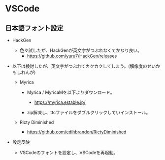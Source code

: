 # VSCode

## 日本語フォント設定

- HackGen
  - 色々試したが、HackGenが英文字がつぶれなくてかなり良い。
    - https://github.com/yuru7/HackGen/releases

- 以下は検討したが、英文字がつぶれてカクカクしてしまう。(解像度のせいかもしれんが)
  - Myrica
    - Myrica / MyricaMを以下よりダウンロード。
      - https://myrica.estable.jp/

    - zip解凍し、ttcファイルをダブルクリックしていインストール。

  - Ricty Diminished
    - https://github.com/edihbrandon/RictyDiminished

- 設定反映
  - VSCodeのフォントを設定し、VSCodeを再起動。
